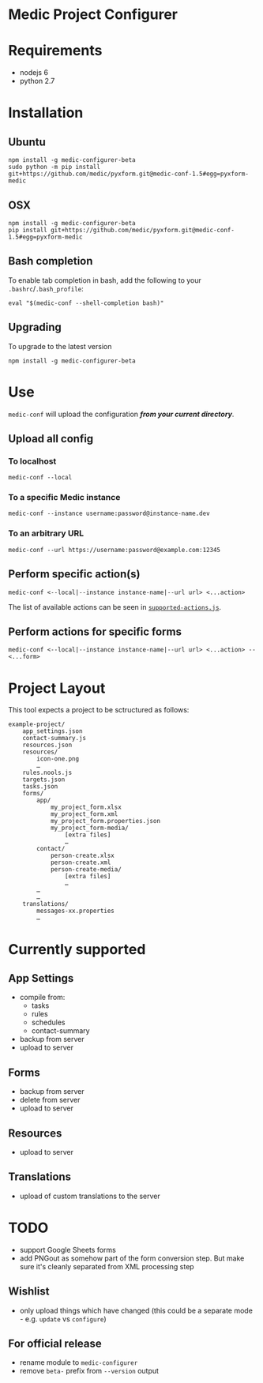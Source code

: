 Medic Project Configurer
========================

# Requirements

* nodejs 6
* python 2.7


# Installation

## Ubuntu

	npm install -g medic-configurer-beta
	sudo python -m pip install git+https://github.com/medic/pyxform.git@medic-conf-1.5#egg=pyxform-medic

## OSX

	npm install -g medic-configurer-beta
	pip install git+https://github.com/medic/pyxform.git@medic-conf-1.5#egg=pyxform-medic

## Bash completion

To enable tab completion in bash, add the following to your `.bashrc`/`.bash_profile`:

	eval "$(medic-conf --shell-completion bash)"

## Upgrading

To upgrade to the latest version

	npm install -g medic-configurer-beta

# Use

`medic-conf` will upload the configuration **_from your current directory_**.

## Upload all config

### To localhost

	medic-conf --local

### To a specific Medic instance

	medic-conf --instance username:password@instance-name.dev

### To an arbitrary URL

	medic-conf --url https://username:password@example.com:12345

## Perform specific action(s)

	medic-conf <--local|--instance instance-name|--url url> <...action>

The list of available actions can be seen in [`supported-actions.js`](https://github.com/alxndrsn/medic-configurer/blob/master/src/cli/supported-actions.js).

## Perform actions for specific forms

	medic-conf <--local|--instance instance-name|--url url> <...action> -- <...form>

# Project Layout

This tool expects a project to be sctructured as follows:

	example-project/
		app_settings.json
		contact-summary.js
		resources.json
		resources/
			icon-one.png
			…
		rules.nools.js
		targets.json
		tasks.json
		forms/
			app/
				my_project_form.xlsx
				my_project_form.xml
				my_project_form.properties.json
				my_project_form-media/
					[extra files]
					…
			contact/
				person-create.xlsx
				person-create.xml
				person-create-media/
					[extra files]
					…
			…
			…
		translations/
			messages-xx.properties
			…


# Currently supported

## App Settings

* compile from:
  - tasks
  - rules
  - schedules
  - contact-summary
* backup from server
* upload to server

## Forms

* backup from server
* delete from server
* upload to server

## Resources

* upload to server

## Translations

* upload of custom translations to the server

# TODO

* support Google Sheets forms
* add PNGout as somehow part of the form conversion step.  But make sure it's cleanly separated from XML processing step

## Wishlist

* only upload things which have changed (this could be a separate mode - e.g. `update` vs `configure`)

## For official release

* rename module to `medic-configurer`
* remove `beta-` prefix from `--version` output
